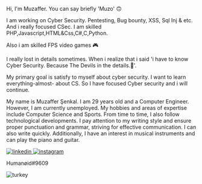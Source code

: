 Hi, I'm Muzaffer. You can say briefly 'Muzo' 🙃

I am working on Cyber Security. Pentesting, Bug bounty, XSS, Sql Inj & etc. And i really focused CSec. I am skilled PHP,Javascript,HTML&Css,C#,C,Python.


Also i am skilled  FPS video games :video_game:


I really lost in details sometimes. When i realize that i said 'i have to know Cyber Security. Because The Devils in the details.👀'.


My primary goal is satisfy to myself about cyber security. I want to learn everything-almost- about CS.
So
I have focused Cyber security and i will continue.

My name is Muzaffer Şenkal. I am 29 years old and a Computer Engineer. However, I am currently unemployed. My hobbies and areas of expertise include Computer Science and Sports. From time to time, I also follow technological developments. I pay attention to my writing style and ensure proper punctuation and grammar, striving for effective communication. I can also write quickly. Additionally, I have an interest in musical instruments and can play the piano and guitar.


 <a href="https://www.linkedin.com/in/muzaffersenkall/">![linkedin](https://user-images.githubusercontent.com/39282226/168908344-d1a192f0-13b2-4351-b8c7-192da9f0881a.png) </a> <a href="https://www.instagram.com/muzaffersenkall/?hl=tr">![instagram](https://user-images.githubusercontent.com/39282226/168908434-72af9d97-96d4-47a5-ba68-a268b69a4ca3.png)</a>


Humanøid#9609



![turkey](https://user-images.githubusercontent.com/39282226/168910513-fccc78f6-267c-4891-853f-153467d00a2f.png)
